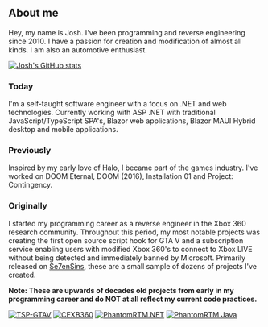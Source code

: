 ## About me
Hey, my name is Josh. I've been programming and reverse engineering since 2010. I have a passion for creation and modification of almost all kinds. I am also an automotive enthusiast.

[![Josh's GitHub stats](https://xeclutch-github-readme-stats.vercel.app/api?username=xeclutch&theme=ambient_gradient&show=reviews,prs_merged,prs_merged_percentage)](https://github.com/xeclutch)

### Today
I'm a self-taught software engineer with a focus on .NET and web technologies. Currently working with ASP .NET with traditional JavaScript/TypeScript SPA's, Blazor web applications, Blazor MAUI Hybrid desktop and mobile applications.

### Previously
Inspired by my early love of Halo, I became part of the games industry. I've worked on DOOM Eternal, DOOM (2016), Installation 01 and Project: Contingency.

### Originally
I started my programming career as a reverse engineer in the Xbox 360 research community. Throughout this period, my most notable projects was creating the first open source script hook for GTA V and a subscription service enabling users with modified Xbox 360's to connect to Xbox LIVE without being detected and immediately banned by Microsoft. Primarily released on [Se7enSins](https://www.se7ensins.com/), these are a small sample of dozens of projects I've created.

**Note: These are upwards of decades old projects from early in my programming career and do NOT at all reflect my current code practices.**

[![TSP-GTAV](https://xeclutch-github-readme-stats.vercel.app/api/pin/?username=xeclutch&theme=ambient_gradient&repo=the-saiyan-project--gta-v)](https://github.com/xeclutch/the-saiyan-project--gta-v) [![CEXB360](https://xeclutch-github-readme-stats.vercel.app/api/pin/?username=xeclutch&theme=ambient_gradient&repo=cheat-engine-for-xbox-360)](https://github.com/xeclutch/cheat-engine-for-xbox-360) [![PhantomRTM.NET](https://xeclutch-github-readme-stats.vercel.app/api/pin/?username=xeclutch&theme=ambient_gradient&repo=phantomrtm.net)](https://github.com/xeclutch/phantomrtm.net) [![PhantomRTM Java](https://xeclutch-github-readme-stats.vercel.app/api/pin/?username=xeclutch&theme=ambient_gradient&repo=phantomrtm-java)](https://github.com/xeclutch/phantomrtm-java)
